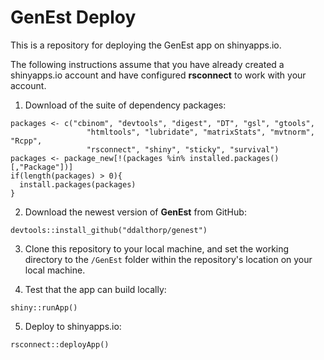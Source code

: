 # GenEst Deploy
This is a repository for deploying the GenEst app on shinyapps.io.

The following instructions assume that you have already created a shinyapps.io
account and have configured **rsconnect** to work with your account.

1. Download of the suite of dependency packages:

```
packages <- c("cbinom", "devtools", "digest", "DT", "gsl", "gtools", 
                 "htmltools", "lubridate", "matrixStats", "mvtnorm", "Rcpp",
                 "rsconnect", "shiny", "sticky", "survival")
packages <- package_new[!(packages %in% installed.packages()[,"Package"])] 
if(length(packages) > 0){
  install.packages(packages)
}
```

2. Download the newest version of **GenEst** from GitHub:

```
devtools::install_github("ddalthorp/genest")
```

3. Clone this repository to your local machine, and set the working directory
to the `/GenEst` folder within the repository's location on your local machine.


4. Test that the app can build locally:

```
shiny::runApp()
```

5. Deploy to shinyapps.io:

```
rsconnect::deployApp()
```

